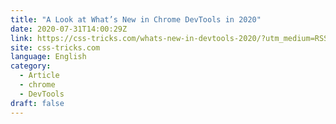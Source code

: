 ```yaml
---
title: "A Look at What’s New in Chrome DevTools in 2020"
date: 2020-07-31T14:00:29Z
link: https://css-tricks.com/whats-new-in-devtools-2020/?utm_medium=RSS&utm_source=news.12bit.vn
site: css-tricks.com
language: English
category:
  - Article
  - chrome
  - DevTools
draft: false
---
```

